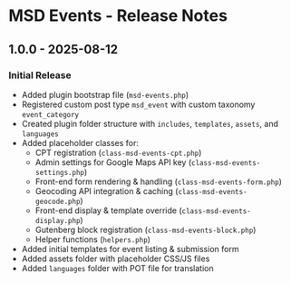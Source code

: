 # MSD Events - Release Notes

## 1.0.0 - 2025-08-12
### Initial Release
- Added plugin bootstrap file (`msd-events.php`)
- Registered custom post type `msd_event` with custom taxonomy `event_category`
- Created plugin folder structure with `includes`, `templates`, `assets`, and `languages`
- Added placeholder classes for:
  - CPT registration (`class-msd-events-cpt.php`)
  - Admin settings for Google Maps API key (`class-msd-events-settings.php`)
  - Front-end form rendering & handling (`class-msd-events-form.php`)
  - Geocoding API integration & caching (`class-msd-events-geocode.php`)
  - Front-end display & template override (`class-msd-events-display.php`)
  - Gutenberg block registration (`class-msd-events-block.php`)
  - Helper functions (`helpers.php`)
- Added initial templates for event listing & submission form
- Added assets folder with placeholder CSS/JS files
- Added `languages` folder with POT file for translation